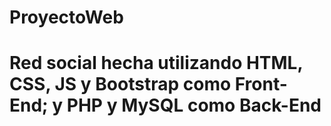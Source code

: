 # ProyectoWeb
# Red social hecha utilizando HTML, CSS, JS y Bootstrap como Front-End; y PHP y MySQL como Back-End
